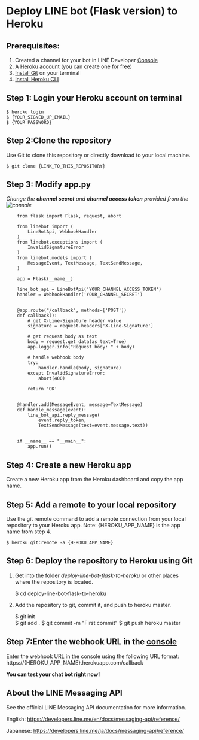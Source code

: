 # Deploy LINE bot (Flask version) to Heroku

Prerequisites:
-----------------------------------------
1. Created a channel for your bot in LINE Developer [Console](https://developers.line.me/console/)
2. A [Heroku account](https://www.heroku.com) (you can create one for free)
3. [Install Git](https://git-scm.com/book/en/v2/Getting-Started-Installing-Git) on your terminal
4. [Install Heroku CLI](https://devcenter.heroku.com/articles/heroku-cli#download-and-install)


Step 1: Login your Heroku account on terminal
---------------
    $ heroku login
    $ {YOUR_SIGNED_UP_EMAIL}
    $ {YOUR_PASSWORD}
    
Step 2:Clone the repository
---------------
Use Git to clone this repository or directly download to your local machine.

    $ git clone {LINK_TO_THIS_REPOSITORY}
    
Step 3: Modify app.py
--------
*Change the **channel secret** and **channel access token** provided from the ![console](https://developers.line.me/console/)*
```
    from flask import Flask, request, abort

    from linebot import (
        LineBotApi, WebhookHandler
    )
    from linebot.exceptions import (
        InvalidSignatureError
    )
    from linebot.models import (
        MessageEvent, TextMessage, TextSendMessage,
    )

    app = Flask(__name__)

    line_bot_api = LineBotApi('YOUR_CHANNEL_ACCESS_TOKEN')
    handler = WebhookHandler('YOUR_CHANNEL_SECRET')


    @app.route("/callback", methods=['POST'])
    def callback():
        # get X-Line-Signature header value
        signature = request.headers['X-Line-Signature']

        # get request body as text
        body = request.get_data(as_text=True)
        app.logger.info("Request body: " + body)

        # handle webhook body
        try:
            handler.handle(body, signature)
        except InvalidSignatureError:
            abort(400)

        return 'OK'


    @handler.add(MessageEvent, message=TextMessage)
    def handle_message(event):
        line_bot_api.reply_message(
            event.reply_token,
            TextSendMessage(text=event.message.text))


    if __name__ == "__main__":
        app.run()
```    
    
Step 4: Create a new Heroku app
-------------------
Create a new Heroku app from the Heroku dashboard and copy the app name.

Step 5: Add a remote to your local repository
----------------
Use the git remote command to add a remote connection from your local repository to your Heroku app.
Note: {HEROKU_APP_NAME} is the app name from step 4.

    $ heroku git:remote -a {HEROKU_APP_NAME}

Step 6: Deploy the repository to Heroku using Git 
---------------
1. Get into the folder *deploy-line-bot-flask-to-heroku* or other places where the repository is located.
    
    $ cd deploy-line-bot-flask-to-heroku
    
2. Add the repository to git, commit it, and push to heroku master.
   
    $ git init  
    $ git add .
    $ git commit -m "First commit"
    $ git push heroku master
    
    
Step 7:Enter the webhook URL in the [console](https://developers.line.me/console/)
-----------------------
Enter the webhook URL in the console using the following URL format: https://{HEROKU_APP_NAME}.herokuapp.com/callback

**You can test your chat bot right now!**



About the LINE Messaging API
----------------------------
See the official LINE Messaging API documentation for more information.

English: https://developers.line.me/en/docs/messaging-api/reference/

Japanese: https://developers.line.me/ja/docs/messaging-api/reference/
